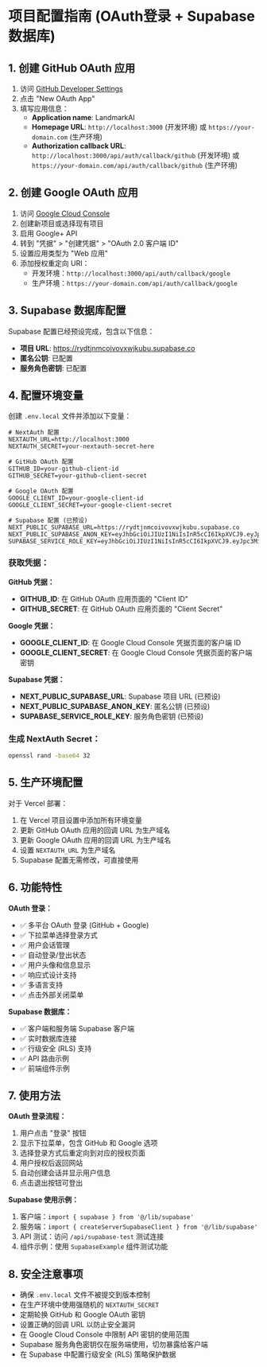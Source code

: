 # 项目配置指南 (OAuth登录 + Supabase数据库)

## 1. 创建 GitHub OAuth 应用

1. 访问 [GitHub Developer Settings](https://github.com/settings/developers)
2. 点击 "New OAuth App"
3. 填写应用信息：
   - **Application name**: LandmarkAI
   - **Homepage URL**: `http://localhost:3000` (开发环境) 或 `https://your-domain.com` (生产环境)
   - **Authorization callback URL**: `http://localhost:3000/api/auth/callback/github` (开发环境) 或 `https://your-domain.com/api/auth/callback/github` (生产环境)

## 2. 创建 Google OAuth 应用

1. 访问 [Google Cloud Console](https://console.cloud.google.com/)
2. 创建新项目或选择现有项目
3. 启用 Google+ API
4. 转到 "凭据" > "创建凭据" > "OAuth 2.0 客户端 ID"
5. 设置应用类型为 "Web 应用"
6. 添加授权重定向 URI：
   - 开发环境：`http://localhost:3000/api/auth/callback/google`
   - 生产环境：`https://your-domain.com/api/auth/callback/google`

## 3. Supabase 数据库配置

Supabase 配置已经预设完成，包含以下信息：
- **项目 URL**: https://rydtjnmcoivovxwjkubu.supabase.co
- **匿名公钥**: 已配置
- **服务角色密钥**: 已配置

## 4. 配置环境变量

创建 `.env.local` 文件并添加以下变量：

```env
# NextAuth 配置
NEXTAUTH_URL=http://localhost:3000
NEXTAUTH_SECRET=your-nextauth-secret-here

# GitHub OAuth 配置
GITHUB_ID=your-github-client-id
GITHUB_SECRET=your-github-client-secret

# Google OAuth 配置
GOOGLE_CLIENT_ID=your-google-client-id
GOOGLE_CLIENT_SECRET=your-google-client-secret

# Supabase 配置 (已预设)
NEXT_PUBLIC_SUPABASE_URL=https://rydtjnmcoivovxwjkubu.supabase.co
NEXT_PUBLIC_SUPABASE_ANON_KEY=eyJhbGciOiJIUzI1NiIsInR5cCI6IkpXVCJ9.eyJpc3MiOiJzdXBhYmFzZSIsInJlZiI6InJ5ZHRqbm1jb2l2b3Z4d2prdWJ1Iiwicm9sZSI6ImFub24iLCJpYXQiOjE3NTEwODM5MzgsImV4cCI6MjA2NjY1OTkzOH0.bZfAUhfnw8u8L6OmgGSOqGQLhJGud0MJyoFe46qHr6w
SUPABASE_SERVICE_ROLE_KEY=eyJhbGciOiJIUzI1NiIsInR5cCI6IkpXVCJ9.eyJpc3MiOiJzdXBhYmFzZSIsInJlZiI6InJ5ZHRqbm1jb2l2b3Z4d2prdWJ1Iiwicm9sZSI6InNlcnZpY2Vfcm9sZSIsImlhdCI6MTc1MTA4MzkzOCwiZXhwIjoyMDY2NjU5OTM4fQ.hfqvtJk44RmqA5NKxTGxikW7Eas0Ga3zU46hmDvNblY
```

### 获取凭据：

**GitHub 凭据：**
- **GITHUB_ID**: 在 GitHub OAuth 应用页面的 "Client ID"
- **GITHUB_SECRET**: 在 GitHub OAuth 应用页面的 "Client Secret"

**Google 凭据：**
- **GOOGLE_CLIENT_ID**: 在 Google Cloud Console 凭据页面的客户端 ID
- **GOOGLE_CLIENT_SECRET**: 在 Google Cloud Console 凭据页面的客户端密钥

**Supabase 凭据：**
- **NEXT_PUBLIC_SUPABASE_URL**: Supabase 项目 URL (已预设)
- **NEXT_PUBLIC_SUPABASE_ANON_KEY**: 匿名公钥 (已预设)
- **SUPABASE_SERVICE_ROLE_KEY**: 服务角色密钥 (已预设)

### 生成 NextAuth Secret：
```bash
openssl rand -base64 32
```

## 5. 生产环境配置

对于 Vercel 部署：
1. 在 Vercel 项目设置中添加所有环境变量
2. 更新 GitHub OAuth 应用的回调 URL 为生产域名
3. 更新 Google OAuth 应用的回调 URL 为生产域名
4. 设置 `NEXTAUTH_URL` 为生产域名
5. Supabase 配置无需修改，可直接使用

## 6. 功能特性

**OAuth 登录：**
- ✅ 多平台 OAuth 登录 (GitHub + Google)
- ✅ 下拉菜单选择登录方式
- ✅ 用户会话管理
- ✅ 自动登录/登出状态
- ✅ 用户头像和信息显示
- ✅ 响应式设计支持
- ✅ 多语言支持
- ✅ 点击外部关闭菜单

**Supabase 数据库：**
- ✅ 客户端和服务端 Supabase 客户端
- ✅ 实时数据库连接
- ✅ 行级安全 (RLS) 支持
- ✅ API 路由示例
- ✅ 前端组件示例

## 7. 使用方法

**OAuth 登录流程：**
1. 用户点击 "登录" 按钮
2. 显示下拉菜单，包含 GitHub 和 Google 选项
3. 选择登录方式后重定向到对应的授权页面
4. 用户授权后返回网站
5. 自动创建会话并显示用户信息
6. 点击退出按钮可登出

**Supabase 使用示例：**
1. 客户端：`import { supabase } from '@/lib/supabase'`
2. 服务端：`import { createServerSupabaseClient } from '@/lib/supabase'`
3. API 测试：访问 `/api/supabase-test` 测试连接
4. 组件示例：使用 `SupabaseExample` 组件测试功能

## 8. 安全注意事项

- 确保 `.env.local` 文件不被提交到版本控制
- 在生产环境中使用强随机的 `NEXTAUTH_SECRET`
- 定期轮换 GitHub 和 Google OAuth 密钥
- 设置正确的回调 URL 以防止安全漏洞
- 在 Google Cloud Console 中限制 API 密钥的使用范围
- Supabase 服务角色密钥仅在服务端使用，切勿暴露给客户端
- 在 Supabase 中配置行级安全 (RLS) 策略保护数据 